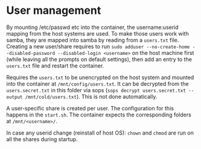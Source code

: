 # User management

By mounting /etc/passwd etc into the container, the username:userid mapping from the host systems are used.
To make those users work with samba, they are mapped into samba by reading from a `users.txt` file.
Creating a new user/share requires to run `sudo adduser --no-create-home --disabled-password --disabled-login <username>` on the host machine first (while leaving all the prompts on default settings), then add an entry to the `users.txt` file and restart the container.

Requires the `users.txt` to be unencrypted on the host system and mounted into the container at `/mnt/config/users.txt`.
It can be decrypted from the `users.secret.txt` in this folder via sops (`sops decrypt users.secret.txt --output /mnt/cold/users.txt`).
This is not done automatically.

A user-specific share is created per user. The configuration for this happens in the `start.sh`.
The container expects the corresponding folders at `/mnt/<username>/`.

In case any userid change (reinstall of host OS): `chown` and `chmod` are run on all the shares during startup.
